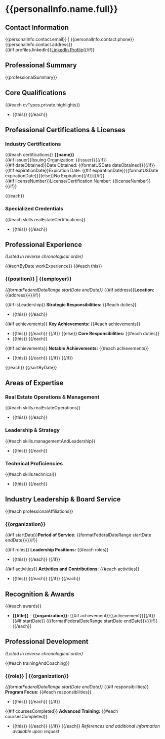 # {{personalInfo.name.full}}

## Contact Information
{{personalInfo.contact.email}} | {{personalInfo.contact.phone}}  
{{personalInfo.contact.address}}  
{{#if profiles.linkedIn}}[LinkedIn Profile]({{profiles.linkedIn}}){{/if}}

## Professional Summary
{{professionalSummary}}

## Core Qualifications
{{#each cvTypes.private.highlights}}
- {{this}}
{{/each}}

## Professional Certifications & Licenses

### Industry Certifications
{{#each certifications}}
**{{name}}**  
{{#if issuer}}Issuing Organization: {{issuer}}{{/if}}  
{{#if dateObtained}}Date Obtained: {{formatUSDate dateObtained}}{{/if}}  
{{#if expirationDate}}Expiration Date: {{#if expirationDate}}{{formatUSDate expirationDate}}{{else}}No Expiration{{/if}}{{/if}}  
{{#if licenseNumber}}License/Certification Number: {{licenseNumber}}{{/if}}

{{/each}}

### Specialized Credentials
{{#each skills.realEstateCertifications}}
- {{this}}
{{/each}}

## Professional Experience
_(Listed in reverse chronological order)_

{{#sortByDate workExperience}}
{{#each this}}
### {{position}} | {{employer}}
*{{formatFederalDateRange startDate endDate}}*
{{#if address}}**Location:** {{address}}{{/if}}

{{#if isLeadership}}
**Strategic Responsibilities:**
{{#each duties}}
- {{this}}
{{/each}}

{{#if achievements}}
**Key Achievements:**
{{#each achievements}}
- {{this}}
{{/each}}
{{/if}}
{{else}}
**Core Responsibilities:**
{{#each duties}}
- {{this}}
{{/each}}

{{#if achievements}}
**Notable Achievements:**
{{#each achievements}}
- {{this}}
{{/each}}
{{/if}}
{{/if}}

{{/each}}
{{/sortByDate}}

## Areas of Expertise

### Real Estate Operations & Management
{{#each skills.realEstateOperations}}
- {{this}}
{{/each}}

### Leadership & Strategy
{{#each skills.managementAndLeadership}}
- {{this}}
{{/each}}

### Technical Proficiencies
{{#each skills.technical}}
- {{this}}
{{/each}}

## Industry Leadership & Board Service
{{#each professionalAffiliations}}
### {{organization}}
{{#if startDate}}**Period of Service:** {{formatFederalDateRange startDate endDate}}{{/if}}

{{#if roles}}
**Leadership Positions:**
{{#each roles}}
- {{this}}
{{/each}}
{{/if}}

{{#if activities}}
**Activities and Contributions:**
{{#each activities}}
- {{this}}
{{/each}}
{{/if}}
{{/each}}

## Recognition & Awards
{{#each awards}}
- **{{title}} - {{organization}}:** {{#if achievement}}{{achievement}}{{/if}}{{#if startDate}} ({{formatFederalDateRange startDate endDate}}){{/if}}
{{/each}}

## Professional Development
_(Listed in reverse chronological order)_

{{#each trainingAndCoaching}}
### {{role}} | {{organization}}
*{{formatFederalDateRange startDate endDate}}*
{{#if responsibilities}}
**Program Focus:**
{{#each responsibilities}}
- {{this}}
{{/each}}
{{/if}}

{{#if coursesCompleted}}
**Advanced Training:**
{{#each coursesCompleted}}
- {{this}}
{{/each}}
{{/if}}
{{/each}}
_References and additional information available upon request_

